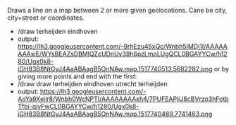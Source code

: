 Draws a line on a map between 2 or more given geolocations. Cane be city, city+street or coordinates.
* /draw terheijden eindhoven
* output: https://lh3.googleusercontent.com/-9rhEzu45xQc/Wnbh5IMDi1I/AAAAAAAAxiE/WYsBEAZsDBMlQZcUDnUv39h6pzLmoLUgQCL0BGAYYCw/h1280/Ugx0k8-iGH83B8NtGyJ4AaABAagB5OnNAw.map.1517740513.5682282.png
or by giving more points and end with the first:
* /draw draw terheijden eindhoven utrecht terheijden
* output: https://lh3.googleusercontent.com/-AoYa9Xeiir8/Wnbh0WcNPTI/AAAAAAAAxh4/7PUFEAPjiJ8cBVrzo3hFotbTfbi-qjvFwCL0BGAYYCw/h1280/Ugx0k8-iGH83B8NtGyJ4AaABAagB5OnNAw.map.1517740489.7741463.png
